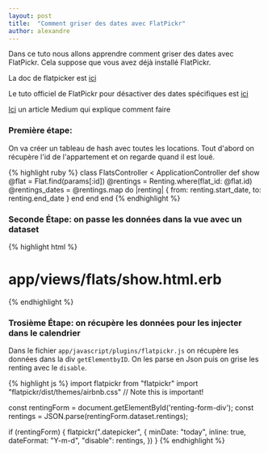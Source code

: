 ```yaml
---
layout: post
title:  "Comment griser des dates avec FlatPickr"
author: alexandre
---
```


Dans ce tuto nous allons apprendre comment griser des dates avec FlatPickr. Cela suppose que vous avez déjà installé FlatPickr.

La doc de flatpicker est [ici](https://flatpickr.js.org/examples/#basic)

Le tuto officiel de FlatPickr pour désactiver des dates spécifiques est [ici](https://flatpickr.js.org/examples/#disabling-specific-dates)

[Ici](https://medium.com/@rodloboz/ruby-on-rails-date-validation-in-a-booking-and-disabling-dates-in-date-picker-3e5b4e9b4640) un article Medium qui explique comment faire

### Première étape:

On va créer un tableau de hash avec toutes les locations. Tout d'abord on récupère l'id de l'appartement et on regarde quand il est loué.


{% highlight ruby %}
class FlatsController < ApplicationController
  def show
    @flat           = Flat.find(params[:id])
    @rentings       = Renting.where(flat_id: @flat.id)
    @rentings_dates = @rentings.map do |renting|
      {
        from: renting.start_date,
        to:   renting.end_date
      }
    end
  end
end
{% endhighlight %}

### Seconde Étape: on passe les données dans la vue avec un dataset

{% highlight html %}
# app/views/flats/show.html.erb

<div
  id="renting-form-div"
  data-rentings="<%= @rentings_dates.to_json %>"
>
{% endhighlight %}


### Trosième Étape: on récupère les données pour les injecter dans le calendrier

Dans le fichier `app/javascript/plugins/flatpickr.js` on récupère les données dans la div `getElementbyID`. On les parse en Json puis on grise les renting avec le `disable`.

{% highlight js %}
import flatpickr from "flatpickr"
import "flatpickr/dist/themes/airbnb.css" // Note this is important!

const rentingForm = document.getElementById('renting-form-div');
const rentings = JSON.parse(rentingForm.dataset.rentings);

if (rentingForm) {
  flatpickr(".datepicker", {
    minDate: "today",
    inline: true,
    dateFormat: "Y-m-d",
    "disable": rentings,
  })
}
{% endhighlight %}
